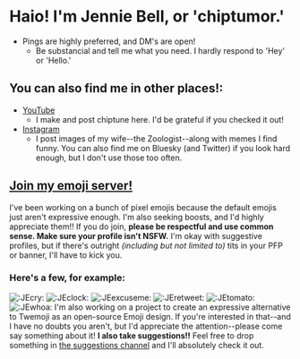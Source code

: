 # Haio! I'm Jennie Bell, or 'chiptumor.'
* Pings are highly preferred, and DM's are open!
	* Be substancial and tell me what you need. I hardly respond to 'Hey' or 'Hello.'

## You can also find me in other places!:
* [YouTube](https://youtube.com/@chiptumor)
	* I make and post chiptune here. I'd be grateful if you checked it out!
* [Instagram](https://instagram.com/chiptumor)
	* I post images of my wife--the Zoologist--along with memes I find funny.
You can also find me on Bluesky (and Twitter) if you look hard enough, but I don't use those too often.

## [Join my emoji server!](https://discord.gg/jb4b9gwWuH)
I've been working on a bunch of pixel emojis because the default emojis just aren't expressive enough. I'm also seeking boosts, and I'd highly appreciate them!!
If you do join, **please be respectful and use common sense. Make sure your profile isn't NSFW.** I'm okay with suggestive profiles, but if there's outright *(including but not limited to)* tits in your PFP or banner, I'll have to kick you.
### Here's a few, for example:
![:JEcry:](https://cdn.discordapp.com/emojis/1314431530713612350.png ":JEcry") ![:JEclock:](https://cdn.discordapp.com/emojis/1319113889916391424.gif ":JEclock:") ![:JEexcuseme:](https://cdn.discordapp.com/emojis/1314578827791302747.png ":JEexcuseme:") ![:JEretweet:](https://cdn.discordapp.com/emojis/1314769671005802587.png ":JEretweet:") ![:JEtomato:](https://cdn.discordapp.com/emojis/1314766349293195264.png ":JEtomato:") ![:JEwhoa:](https://cdn.discordapp.com/emojis/1314579492190289971.png)
I'm also working on a project to create an expressive alternative to Twemoji as an open-source Emoji design. If you're interested in that--and I have no doubts you aren't, but I'd appreciate the attention--please come say something about it!
**I also take suggestions!!** Feel free to drop something in [the suggestions channel](https://discord.com/channels/1255693747488821318/1314719685773627552) and I'll absolutely check it out.
